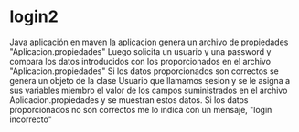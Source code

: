# login2
Java aplicación en maven
la aplicacion genera un archivo de propiedades "Aplicacion.propiedades"
Luego solicita un usuario y una password y compara los datos introducidos con los proporcionados en el archivo "Aplicacion.propiedades"
Si los datos proporcionados son correctos se genera un objeto de la clase Usuario que llamamos sesion y se le asigna a sus variables miembro el valor de los campos 
suministrados en el archivo Aplicacion.propiedades y se muestran estos datos.
Si los datos proporcionados no son correctos me lo indica con un mensaje, "login incorrecto"


